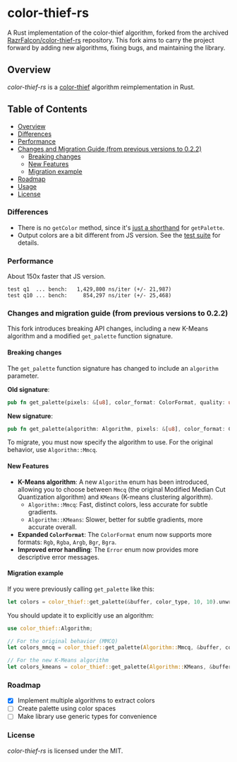 # color-thief-rs

A Rust implementation of the color-thief algorithm, forked from the archived [RazrFalcon/color-thief-rs](https://github.com/RazrFalcon/color-thief-rs) repository. This fork aims to carry the project forward by adding new algorithms, fixing bugs, and maintaining the library.

## Overview

*color-thief-rs* is a [color-thief](https://github.com/lokesh/color-thief) algorithm reimplementation in Rust.

## Table of Contents

- [Overview](#overview)
- [Differences](#differences)
- [Performance](#performance)
- [Changes and Migration Guide (from previous versions to 0.2.2)](#changes-and-migration-guide-from-previous-versions-to-022)
  - [Breaking changes](#breaking-changes)
  - [New Features](#new-features)
  - [Migration example](#migration-example)
- [Roadmap](#roadmap)
- [Usage](#usage)
- [License](#license)

### Differences

- There is no `getColor` method, since it's [just a shorthand](https://github.com/lokesh/color-thief/blob/b0115131476149500828b01db43ca701b099a315/src/color-thief.js#L76) for `getPalette`.
- Output colors are a bit different from JS version. See the [test suite](tests/test.rs) for details.

### Performance

About 150x faster that JS version.

```text
test q1  ... bench:   1,429,800 ns/iter (+/- 21,987)
test q10 ... bench:     854,297 ns/iter (+/- 25,468)
```

### Changes and migration guide (from previous versions to 0.2.2)

This fork introduces breaking API changes, including a new K-Means algorithm and a modified `get_palette` function signature.

#### Breaking changes

The `get_palette` function signature has changed to include an `algorithm` parameter.

**Old signature**:
```rust
pub fn get_palette(pixels: &[u8], color_format: ColorFormat, quality: u8, max_colors: u8) -> Result<Vec<Color>, Error>
```

**New signature**:
```rust
pub fn get_palette(algorithm: Algorithm, pixels: &[u8], color_format: ColorFormat, quality: u8, max_colors: u8) -> Result<Vec<Color>, Error>
```

To migrate, you must now specify the algorithm to use. For the original behavior, use `Algorithm::Mmcq`.

#### New Features

* **K-Means algorithm**: A new `Algorithm` enum has been introduced, allowing you to choose between `Mmcq` (the original Modified Median Cut Quantization algorithm) and `KMeans` (K-means clustering algorithm).
  * `Algorithm::Mmcq`: Fast, distinct colors, less accurate for subtle gradients.
  * `Algorithm::KMeans`: Slower, better for subtle gradients, more accurate overall.
* **Expanded `ColorFormat`**: The `ColorFormat` enum now supports more formats: `Rgb`, `Rgba`, `Argb`, `Bgr`, `Bgra`.
* **Improved error handling**: The `Error` enum now provides more descriptive error messages.

#### Migration example

If you were previously calling `get_palette` like this:

```rust
let colors = color_thief::get_palette(&buffer, color_type, 10, 10).unwrap();
```

You should update it to explicitly use an algorithm:

```rust
use color_thief::Algorithm;

// For the original behavior (MMCQ)
let colors_mmcq = color_thief::get_palette(Algorithm::Mmcq, &buffer, color_type, 10, 10).unwrap();

// For the new K-Means algorithm
let colors_kmeans = color_thief::get_palette(Algorithm::KMeans, &buffer, color_type, 10, 10).unwrap();
```

### Roadmap

- [x] Implement multiple algorithms to extract colors
- [ ] Create palette using color spaces
- [ ] Make library use generic types for convenience

### License

*color-thief-rs* is licensed under the MIT.
